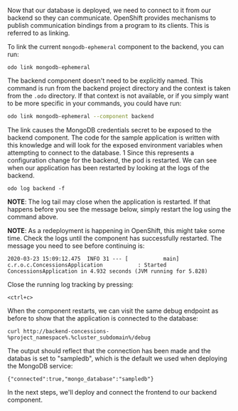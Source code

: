 Now that our database is deployed, we need to connect to it from our backend so they can communicate. OpenShift provides mechanisms to publish communication bindings from a program to its clients. This is referred to as linking.

To link the current `mongodb-ephemeral` component to the backend, you can run:

```execute-1
odo link mongodb-ephemeral
```

The backend component doesn't need to be explicitly named. This command is run from the backend project directory and the context is taken from the `.odo` directory. If that context is not available, or if you simply want to be more specific in your commands, you could have run:

```bash
odo link mongodb-ephemeral --component backend
```

The link causes the MongoDB credentials secret to be exposed to the backend component. The code for the sample application is written with this knowledge and will look for the exposed environment variables when attempting to connect to the database.
1
Since this represents a configuration change for the backend, the pod is restarted. We can see when our application has been restarted by looking at the logs of the backend.

```execute-1
odo log backend -f
```

__NOTE__: The log tail may close when the application is restarted. If that happens before you see the message below, simply restart the log using the command above.

__NOTE__: As a redeployment is happening in OpenShift, this might take some time. Check the logs until the component has successfully restarted. The message you need to see before continuing is:

```
2020-03-23 15:09:12.475  INFO 31 --- [           main] c.r.o.c.ConcessionsApplication           : Started ConcessionsApplication in 4.932 seconds (JVM running for 5.828)
```

Close the running log tracking by pressing:

```execute-1
<ctrl+c>
```

When the component restarts, we can visit the same debug endpoint as before to show that the application is connected to the database:

```execute-1
curl http://backend-concessions-%project_namespace%.%cluster_subdomain%/debug
```

The output should reflect that the connection has been made and the databas is set to "sampledb", which is the default we used when deploying the MongoDB service:

```
{"connected":true,"mongo_database":"sampledb"}
```

In the next steps, we'll deploy and connect the frontend to our backend component.